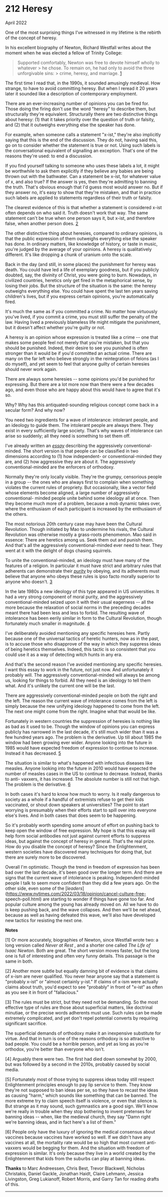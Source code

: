 # 212 Heresy


  
 
  
 April 2022   
  
 One of the most surprising things I've witnessed in my lifetime is the rebirth of the concept of heresy.   
  
 In his excellent biography of Newton, Richard Westfall writes about the moment when he was elected a fellow of Trinity College:   
  
 > Supported comfortably, Newton was free to devote himself wholly to whatever > he chose. To remain on, he had only to avoid the three unforgivable sins: > crime, heresy, and marriage. [1](#heresy_note1) 

 The first time I read that, in the 1990s, it sounded amusingly medieval. How strange, to have to avoid committing heresy. But when I reread it 20 years later it sounded like a description of contemporary employment.   
  
 There are an ever-increasing number of opinions you can be fired for. Those doing the firing don't use the word "heresy" to describe them, but structurally they're equivalent. Structurally there are two distinctive things about heresy: (1) that it takes priority over the question of truth or falsity, and (2) that it outweighs everything else the speaker has done.   
  
 For example, when someone calls a statement "x-ist," they're also implicitly saying that this is the end of the discussion. They do not, having said this, go on to consider whether the statement is true or not. Using such labels is the conversational equivalent of signalling an exception. That's one of the reasons they're used: to end a discussion.   
  
 If you find yourself talking to someone who uses these labels a lot, it might be worthwhile to ask them explicitly if they believe any babies are being thrown out with the bathwater. Can a statement be x-ist, for whatever value of x, and also true? If the answer is yes, then they're admitting to banning the truth. That's obvious enough that I'd guess most would answer no. But if they answer no, it's easy to show that they're mistaken, and that in practice such labels are applied to statements regardless of their truth or falsity.   
  
 The clearest evidence of this is that whether a statement is considered x-ist often depends on who said it. Truth doesn't work that way. The same statement can't be true when one person says it, but x-ist, and therefore false, when another person does. [2](#heresy_note2)   
  
 The other distinctive thing about heresies, compared to ordinary opinions, is that the public expression of them outweighs everything else the speaker has done. In ordinary matters, like knowledge of history, or taste in music, you're judged by the average of your opinions. A heresy is qualitatively different. It's like dropping a chunk of uranium onto the scale.   
  
 Back in the day (and still, in some places) the punishment for heresy was death. You could have led a life of exemplary goodness, but if you publicly doubted, say, the divinity of Christ, you were going to burn. Nowadays, in civilized countries, heretics only get fired in the metaphorical sense, by losing their jobs. But the structure of the situation is the same: the heresy outweighs everything else. You could have spent the last ten years saving children's lives, but if you express certain opinions, you're automatically fired.   
  
 It's much the same as if you committed a crime. No matter how virtuously you've lived, if you commit a crime, you must still suffer the penalty of the law. Having lived a previously blameless life might mitigate the punishment, but it doesn't affect whether you're guilty or not.   
  
 A heresy is an opinion whose expression is treated like a crime -- one that makes some people feel not merely that you're mistaken, but that you should be punished. Indeed, their desire to see you punished is often stronger than it would be if you'd committed an actual crime. There are many on the far left who believe strongly in the reintegration of felons (as I do myself), and yet seem to feel that anyone guilty of certain heresies should never work again.   
  
 There are always some heresies -- some opinions you'd be punished for expressing. But there are a lot more now than there were a few decades ago, and even those who are happy about this would have to agree that it's so.   
  
 Why? Why has this antiquated-sounding religious concept come back in a secular form? And why now?   
  
 You need two ingredients for a wave of intolerance: intolerant people, and an ideology to guide them. The intolerant people are always there. They exist in every sufficiently large society. That's why waves of intolerance can arise so suddenly; all they need is something to set them off.   
  
 I've already written an [_essay_](conformism.html) describing the aggressively conventional-minded. The short version is that people can be classified in two dimensions according to (1) how independent- or conventional-minded they are, and (2) how aggressive they are about it. The aggressively conventional-minded are the enforcers of orthodoxy.   
  
 Normally they're only locally visible. They're the grumpy, censorious people in a group -- the ones who are always first to complain when something violates the current rules of propriety. But occasionally, like a vector field whose elements become aligned, a large number of aggressively conventional- minded people unite behind some ideology all at once. Then they become much more of a problem, because a mob dynamic takes over, where the enthusiasm of each participant is increased by the enthusiasm of the others.   
  
 The most notorious 20th century case may have been the Cultural Revolution. Though initiated by Mao to undermine his rivals, the Cultural Revolution was otherwise mostly a grass-roots phenomenon. Mao said in essence: There are heretics among us. Seek them out and punish them. And that's all the aggressively conventional-minded ever need to hear. They went at it with the delight of dogs chasing squirrels.   
  
 To unite the conventional-minded, an ideology must have many of the features of a religion. In particular it must have strict and arbitrary rules that adherents can demonstrate their [_purity_](https://www.youtube.com/watch?v=qaHLd8de6nM) by obeying, and its adherents must believe that anyone who obeys these rules is ipso facto morally superior to anyone who doesn't. [3](#heresy_note3)   
  
 In the late 1980s a new ideology of this type appeared in US universities. It had a very strong component of moral purity, and the aggressively conventional-minded seized upon it with their usual eagerness -- all the more because the relaxation of social norms in the preceding decades meant there had been less and less to forbid. The resulting wave of intolerance has been eerily similar in form to the Cultural Revolution, though fortunately much smaller in magnitude. [4](#heresy_note4)   
  
 I've deliberately avoided mentioning any specific heresies here. Partly because one of the universal tactics of heretic hunters, now as in the past, is to accuse those who disapprove of the way in which they suppress ideas of being heretics themselves. Indeed, this tactic is so consistent that you could use it as a way of detecting witch hunts in any era.   
  
 And that's the second reason I've avoided mentioning any specific heresies. I want this essay to work in the future, not just now. And unfortunately it probably will. The aggressively conventional-minded will always be among us, looking for things to forbid. All they need is an ideology to tell them what. And it's unlikely the current one will be the last.   
  
 There are aggressively conventional-minded people on both the right and the left. The reason the current wave of intolerance comes from the left is simply because the new unifying ideology happened to come from the left. The next one might come from the right. Imagine what that would be like.   
  
 Fortunately in western countries the suppression of heresies is nothing like as bad as it used to be. Though the window of opinions you can express publicly has narrowed in the last decade, it's still much wider than it was a few hundred years ago. The problem is the derivative. Up till about 1985 the window had been growing ever wider. Anyone looking into the future in 1985 would have expected freedom of expression to continue to increase. Instead it has decreased. [5](#heresy_note5)   
  
 The situation is similar to what's happened with infectious diseases like measles. Anyone looking into the future in 2010 would have expected the number of measles cases in the US to continue to decrease. Instead, thanks to anti- vaxxers, it has increased. The absolute number is still not that high. The problem is the derivative. [6](#heresy_note6)   
  
 In both cases it's hard to know how much to worry. Is it really dangerous to society as a whole if a handful of extremists refuse to get their kids vaccinated, or shout down speakers at universities? The point to start worrying is presumably when their efforts start to spill over into everyone else's lives. And in both cases that does seem to be happening.   
  
 So it's probably worth spending some amount of effort on pushing back to keep open the window of free expression. My hope is that this essay will help form social antibodies not just against current efforts to suppress ideas, but against the concept of heresy in general. That's the real prize. How do you disable the concept of heresy? Since the Enlightenment, western societies have discovered many techniques for doing that, but there are surely more to be discovered.   
  
 Overall I'm optimistic. Though the trend in freedom of expression has been bad over the last decade, it's been good over the longer term. And there are signs that the current wave of intolerance is peaking. Independent-minded people I talk to seem more confident than they did a few years ago. On the other side, even some of the [_leaders_](https://www.nytimes.com/2022/03/18/opinion/cancel-culture-free- speech-poll.html) are starting to wonder if things have gone too far. And popular culture among the young has already moved on. All we have to do is keep pushing back, and the wave collapses. And then we'll be net ahead, because as well as having defeated this wave, we'll also have developed new tactics for resisting the next one.   
  
 
  
 
  
 
  
 
  
 
  
 
  
 
  
 
  
  **Notes**   
  
 <a name=heresy_note1>[1]</a> Or more accurately, biographies of Newton, since Westfall wrote two: a long version called _Never at Rest_ , and a shorter one called _The Life of Isaac Newton_. Both are great. The short version moves faster, but the long one is full of interesting and often very funny details. This passage is the same in both.   
  
 <a name=heresy_note2>[2]</a> Another more subtle but equally damning bit of evidence is that claims of x-ism are never qualified. You never hear anyone say that a statement is "probably x-ist" or "almost certainly y-ist." If claims of x-ism were actually claims about truth, you'd expect to see "probably" in front of "x-ist" as often as you see it in front of "fallacious."   
  
 <a name=heresy_note3>[3]</a> The rules must be strict, but they need not be demanding. So the most effective type of rules are those about superficial matters, like doctrinal minutiae, or the precise words adherents must use. Such rules can be made extremely complicated, and yet don't repel potential converts by requiring significant sacrifice.   
  
 The superficial demands of orthodoxy make it an inexpensive substitute for virtue. And that in turn is one of the reasons orthodoxy is so attractive to bad people. You could be a horrible person, and yet as long as you're orthodox, you're better than everyone who isn't.   
  
 <a name=heresy_note4>[4]</a> Arguably there were two. The first had died down somewhat by 2000, but was followed by a second in the 2010s, probably caused by social media.   
  
 <a name=heresy_note5>[5]</a> Fortunately most of those trying to suppress ideas today still respect Enlightenment principles enough to pay lip service to them. They know they're not supposed to ban ideas per se, so they have to recast the ideas as causing "harm," which sounds like something that can be banned. The more extreme try to claim speech itself is violence, or even that silence is. But strange as it may sound, such gymnastics are a good sign. We'll know we're really in trouble when they stop bothering to invent pretenses for banning ideas -- when, like the medieval church, they say "Damn right we're banning ideas, and in fact here's a list of them."   
  
 <a name=heresy_note6>[6]</a> People only have the luxury of ignoring the medical consensus about vaccines because vaccines have worked so well. If we didn't have any vaccines at all, the mortality rate would be so high that most current anti-vaxxers would be begging for them. And the situation with freedom of expression is similar. It's only because they live in a world created by the Enlightenment that kids from the suburbs can play at banning ideas.   
  
 
  
 
  
  **Thanks** to Marc Andreessen, Chris Best, Trevor Blackwell, Nicholas Christakis, Daniel Gackle, Jonathan Haidt, Claire Lehmann, Jessica Livingston, Greg Lukianoff, Robert Morris, and Garry Tan for reading drafts of this.   
  
 
  
 
  
 
  
 

 
* * *
 

 

